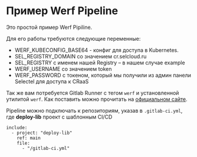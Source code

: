# Пример Werf Pipeline

Это простой пример Werf Pipiline.

Для его работы требуются следующие переменные:
* WERF_KUBECONFIG_BASE64 - конфиг для доступа в Kubernetes.
* SEL_REGISTRY_DOMAIN со значением cr.selcloud.ru
* SEL_REGISTRY c именем нашей Registry – в нашем случае example
* WERF_USERNAME со значением token
* WERF_PASSWORD с токеном, который мы получили из админ панели Selectel для доступа к CRaaS

Так же вам потребуется Gitlab Runner с тегом `werf` и установленной утилитой `werf`. Как поставить можно прочитать на [официальном сайте](https://werf.io/installation.html).

Pipeline можно подключать к репозиториям, указав в `.gitlab-ci.yml`, где **deploy-lib** проект с шаблонным CI/CD
```
include:
  - project: "deploy-lib"
    ref: main
    file:
      - "/gitlab-ci.yml"
```
